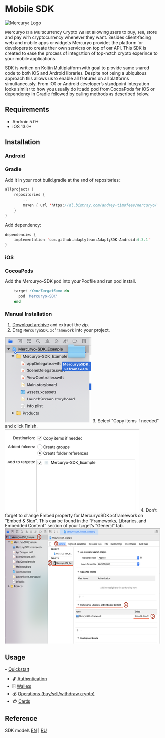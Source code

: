 # Mobile SDK

![Mercuryo Logo](documentation/img/logo.png "Mercuryo Logo")

Mercuryo is a Multicurrency Crypto Wallet allowing users to buy, sell, store and pay with cryptocurrency whenever they want. Besides client-facing web and mobile apps or widgets Mercuryo provides the platform for developers to create their own services on top of our API. This SDK is created to ease the process of integration of top-notch crypto experince to your mobile applications.

SDK is written on Koltin Multiplatform with goal to provide same shared code to both iOS and Android libraries. Despite not being a ubiquitous approach this allows us to enable all features on all platforms simultaneously. From iOS or Android developer’s standpoint integration looks similar to how you usually do it: add pod from CocoaPods for iOS or dependency in Gradle followed by calling methods as described below.

## Requirements

- Android 5.0+
- iOS 13.0+

## Installation

### Android
### Gradle

Add it in your root build.gradle at the end of repositories:

```Kotlin
allprojects {
    repositories {
        ...
        maven { url 'https://dl.bintray.com/andrey-timofeev/mercuryo/' }
    }
}
```

Add dependency:

```Kotlin
dependencies {
    implementation 'com.github.adaptyteam:AdaptySDK-Android:0.3.1'
}
```

### iOS
### CocoaPods
Add the Mercuryo-SDK pod into your Podfile and run pod install.
```ruby
    target :YourTargetName do
      pod 'Mercuryo-SDK'
    end
```

### Manual Installation
1. [Download archive](https://github.com/mercuryoio/iOS-SDK/archive/main.zip) and extract the zip.
2. Drag `MercuryoSDK.xcframework` into your project.
<img src="https://raw.githubusercontent.com/mercuryoio/iOS-SDK/main/images/copy_into_project.png" width="281" height="278">
3. Select "Copy items if needed" and click Finish.
<img src="https://raw.githubusercontent.com/mercuryoio/iOS-SDK/main/images/copy_dialog.png" width="438" height="271">
4. Don’t forget to change Embed property for MercuryoSDK.xcframework on “Embed & Sign”. This can be found in the “Frameworks, Libraries, and Embedded Content” section of your target’s “General” tab.
<img src="https://raw.githubusercontent.com/mercuryoio/iOS-SDK/main/images/setup_guide.png" width="661" height="374">


## Usage

– [Quickstart](https://mercuryo.gitbook.io/mobilesdk-en/)
- 🔓 [Authentication](https://mercuryo.gitbook.io/mobilesdk-en/authentication)
- 🗄 [Wallets](https://mercuryo.gitbook.io/mobilesdk-en/wallets)
- 💰 [Operations (buy/sell/withdraw crypto)](https://mercuryo.gitbook.io/mobilesdk-en/operations)
- 💳 [Cards](https://mercuryo.gitbook.io/mobilesdk-en/cards)

## Reference

SDK models [EN](https://mercuryo.gitbook.io/reference-en/) | [RU](https://mercuryo.gitbook.io/reference-ru/)
